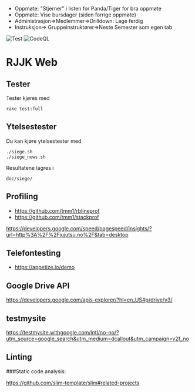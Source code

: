 - Oppmøte: "Stjerner" i listen for Panda/Tiger for bra oppmøte
- Oppmøte: Vise bursdager (siden forrige oppmøte)
- Administrasjon=>Medlemmer=>Drilldown: Lage ferdig
- Instruksjon=> Gruppeinstruktører=>Neste Semester som egen tab

![Test](https://github.com/Romerike-Jujutsu-Klubb/rjjk_web/workflows/Test/badge.svg)
![CodeQL](https://github.com/Romerike-Jujutsu-Klubb/rjjk_web/workflows/CodeQL/badge.svg)

RJJK Web
========

## Tester

Tester kjøres med

    rake test:full


## Ytelsestester

Du kan kjøre ytelsestester med

    ./siege.sh
    ./siege_news.sh

Resultatene lagres i

    doc/siege/

## Profiling

* https://github.com/tmm1/rblineprof
* https://github.com/tmm1/stackprof


https://developers.google.com/speed/pagespeed/insights/?url=http%3A%2F%2Fjujutsu.no%2F&tab=desktop

## Telefontesting

* https://appetize.io/demo

## Google Drive API

https://developers.google.com/apis-explorer/?hl=en_US#p/drive/v3/

## testmysite

https://testmysite.withgoogle.com/intl/no-no/?utm_source=google_search&utm_medium=dcallout&utm_campaign=v2f_no


## Linting

###Static code analysis:

https://github.com/slim-template/slim#related-projects
